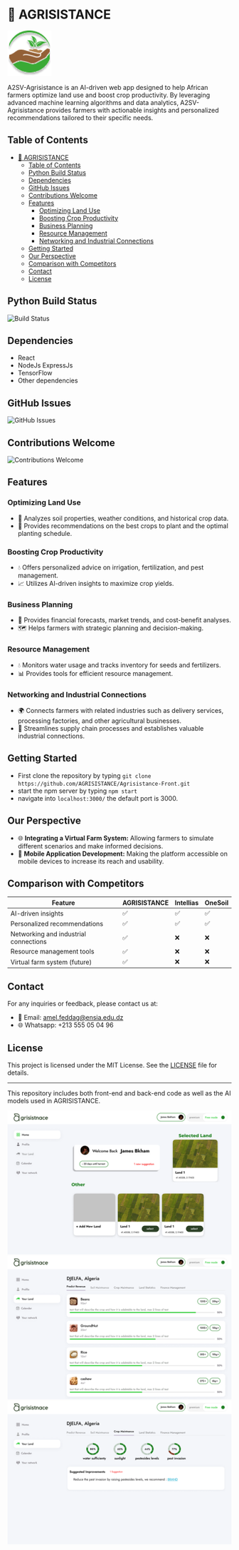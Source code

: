 # 🌱 AGRISISTANCE

![AGRISISTANCE Logo](public/img/icons/logo192.png)

A2SV-Agrisistance is an AI-driven web app designed to help African farmers optimize land use and boost crop productivity. By leveraging advanced machine learning algorithms and data analytics, A2SV-Agrisistance provides farmers with actionable insights and personalized recommendations tailored to their specific needs.

## Table of Contents

- [🌱 AGRISISTANCE](#-agrisistance)
  - [Table of Contents](#table-of-contents)
  - [Python Build Status](#python-build-status)
  - [Dependencies](#dependencies)
  - [GitHub Issues](#github-issues)
  - [Contributions Welcome](#contributions-welcome)
  - [Features](#features)
    - [Optimizing Land Use](#optimizing-land-use)
    - [Boosting Crop Productivity](#boosting-crop-productivity)
    - [Business Planning](#business-planning)
    - [Resource Management](#resource-management)
    - [Networking and Industrial Connections](#networking-and-industrial-connections)
  - [Getting Started](#getting-started)
  - [Our Perspective](#our-perspective)
  - [Comparison with Competitors](#comparison-with-competitors)
  - [Contact](#contact)
  - [License](#license)

## Python Build Status

![Build Status](path_to_build_status_badge)

## Dependencies

- React
- NodeJs ExpressJs
- TensorFlow
- Other dependencies

## GitHub Issues

![GitHub Issues](#github-issues)

## Contributions Welcome

![Contributions Welcome](path_to_contributions_badge)

## Features

### Optimizing Land Use

- 🌿 Analyzes soil properties, weather conditions, and historical crop data.
- 🌾 Provides recommendations on the best crops to plant and the optimal planting schedule.

### Boosting Crop Productivity

- 💧 Offers personalized advice on irrigation, fertilization, and pest management.
- 📈 Utilizes AI-driven insights to maximize crop yields.

### Business Planning

- 💼 Provides financial forecasts, market trends, and cost-benefit analyses.
- 🗺️ Helps farmers with strategic planning and decision-making.

### Resource Management

- 💧 Monitors water usage and tracks inventory for seeds and fertilizers.
- 📊 Provides tools for efficient resource management.

### Networking and Industrial Connections

- 🌍 Connects farmers with related industries such as delivery services, processing factories, and other agricultural businesses.
- 🔗 Streamlines supply chain processes and establishes valuable industrial connections.

## Getting Started

- First clone the repository by typing `git clone https://github.com/AGRISISTANCE/Agrisistance-Front.git`
- start the npm server by typing `npm start`
- navigate into `localhost:3000/` the default port is 3000.

## Our Perspective

- 🌐 **Integrating a Virtual Farm System:** Allowing farmers to simulate different scenarios and make informed decisions.
- 📱 **Mobile Application Development:** Making the platform accessible on mobile devices to increase its reach and usability.

## Comparison with Competitors

| Feature                               | AGRISISTANCE | Intellias | OneSoil |
| ------------------------------------- | ------------ | --------- | ------- |
| AI-driven insights                    | ✅           | ✅        | ✅      |
| Personalized recommendations          | ✅           | ✅        | ✅      |
| Networking and industrial connections | ✅           | ❌        | ❌      |
| Resource management tools             | ✅           | ❌        | ❌      |
| Virtual farm system (future)          | ✅           | ❌        | ❌      |

## Contact

For any inquiries or feedback, please contact us at:

- 📧 Email: [amel.feddag@ensia.edu.dz](mailto:amel.feddag@ensia.edu.dz)
- 🌐 Whatsapp: +213 555 05 04 96

## License

This project is licensed under the MIT License. See the [LICENSE](Lisence.txt) file for details.

---

This repository includes both front-end and back-end code as well as the AI models used in AGRISISTANCE.

![User Interface](public/img/icons/Home.png)
![AGRISISTANCE Overview](public/img/icons/your%20land(1).png)
![Feature Illustration](public/img/icons/your%20land.png)
